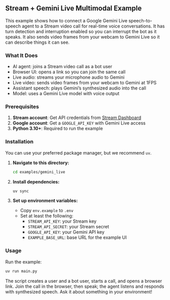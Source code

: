 ## Stream + Gemini Live Multimodal Example

This example shows how to connect a Google Gemini Live speech-to-speech agent to a Stream video call for real-time voice conversations. It has turn detection and interruption enabled so you can interrupt the bot as it speaks. It also sends video frames from your webcam to Gemini Live so it can describe things it can see.

### What It Does

- AI agent: joins a Stream video call as a bot user
- Browser UI: opens a link so you can join the same call
- Live audio: streams your microphone audio to Gemini
- Live video: sends video frames from your webcam to Gemini at 1FPS
- Assistant speech: plays Gemini’s synthesized audio into the call
- Model: uses a Gemini Live model with voice output

### Prerequisites

1. **Stream account**: Get API credentials from [Stream Dashboard](https://dashboard.getstream.io)
2. **Google account**: Get a `GOOGLE_API_KEY` with Gemini Live access
3. **Python 3.10+**: Required to run the example

### Installation

You can use your preferred package manager, but we recommend `uv`.

1. **Navigate to this directory:**
   ```bash
   cd examples/gemini_live
   ```

2. **Install dependencies:**
   ```bash
   uv sync
   ```

3. **Set up environment variables:**
   - Copy `env.example` to `.env`
   - Set at least the following:
     - `STREAM_API_KEY`: your Stream key
     - `STREAM_API_SECRET`: your Stream secret
     - `GOOGLE_API_KEY`: your Gemini API key
     - `EXAMPLE_BASE_URL`: base URL for the example UI

### Usage

Run the example:
```bash
uv run main.py
```

The script creates a user and a bot user, starts a call, and opens a browser link. Join the call in the browser, then speak; the agent listens and responds with synthesized speech. Ask it about something in your environment!
